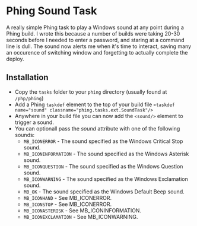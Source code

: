 # Phing Sound Task

A really simple Phing task to play a Windows sound at any point during a Phing build. I wrote this because a number of builds were taking 20-30 seconds before I needed to enter a password, and staring at a command line is dull. The sound now alerts me when it's time to interact, saving many an occurence of switching window and forgetting to actually complete the deploy.

## Installation

+ Copy the `tasks` folder to your `phing` directory (usually found at `/php/phing`)
+ Add a Phing `taskdef` element to the top of your build file
	`<taskdef name="sound" classname="phing.tasks.ext.SoundTask"/>`
+ Anywhere in your build file you can now add the `<sound/>` element to trigger a sound.
+ You can optionall pass the _sound_ attribute with one of the following sounds:
	+ `MB_ICONERROR` - The sound specified as the Windows Critical Stop sound.
	+ `MB_ICONINFORMATION` - The sound specified as the Windows Asterisk sound.
	+ `MB_ICONQUESTION` - The sound specified as the Windows Question sound.
	+ `MB_ICONWARNING` - The sound specified as the Windows Exclamation sound.
	+ `MB_OK` - The sound specified as the Windows Default Beep sound.
	+ `MB_ICONHAND` - See MB_ICONERROR.
	+ `MB_ICONSTOP` - See MB_ICONERROR.
	+ `MB_ICONASTERISK` - See MB_ICONINFORMATION.
	+ `MB_ICONEXCLAMATION` - See MB_ICONWARNING.
